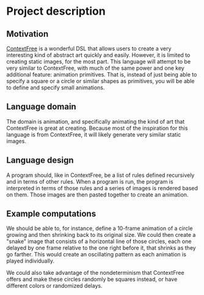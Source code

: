 # Project description

## Motivation
[ContextFree](contextfreeart.org) is a wonderful DSL that allows users to create a very interesting kind of abstract art quickly and easily. However, it is limited to creating static images, for the most part. This language will attempt to be very similar to ContextFree, with much of the same power and one key additional feature: animation primitives. That is, instead of just being able to specify a square or a circle or similar shapes as primitives, you will be able to define and specify small animations.

## Language domain
The domain is animation, and specifically animating the kind of art that ContextFree is great at creating. Because most of the inspiration for this language is from ContextFree, it will likely generate very similar static images.

## Language design
A program should, like in ContextFree, be a list of rules defined recursively and in terms of other rules. When a program is run, the program is interpreted in terms of those rules and a series of images is rendered based on them. Those images are then pasted together to create an animation.

## Example computations
We should be able to, for instance, define a 10-frame animation of a circle growing and then shrinking back to its original size. We could then create a "snake" image that consists of a horizontal line of those circles, each one delayed by one frame relative to the one right before it, that shrinks as they go farther. This would create an oscillating pattern as each animation is played individually.

We could also take advantage of the nondeterminism that ContextFree offers and make these circles randomly be squares instead, or have different colors or randomized delays.
